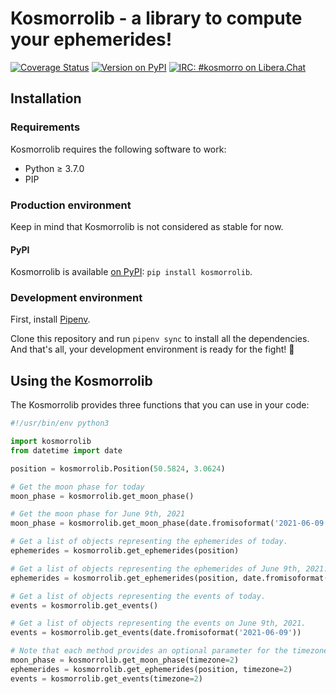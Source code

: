 # Kosmorrolib - a library to compute your ephemerides!

[![Coverage Status](https://coveralls.io/repos/github/Kosmorro/lib/badge.svg?branch=main)](https://coveralls.io/github/Kosmorro/lib?branch=main) [![Version on PyPI](https://img.shields.io/pypi/v/kosmorrolib)](https://pypi.org/project/kosmorrolib)  [![IRC: #kosmorro on Libera.Chat](https://img.shields.io/badge/Libera.Chat-%23kosmorro-blueviolet)](https://web.libera.chat/?nick=Astronaut?#kosmorro)

## Installation

### Requirements

Kosmorrolib requires the following software to work:

- Python ≥ 3.7.0
- PIP

### Production environment

Keep in mind that Kosmorrolib is not considered as stable for now.

#### PyPI

Kosmorrolib is available [on PyPI](https://pypi.org/project/kosmorrolib/): `pip install kosmorrolib`.

### Development environment

First, install [Pipenv](https://pypi.org/project/pipenv/).

Clone this repository and run `pipenv sync` to install all the dependencies.
And that's all, your development environment is ready for the fight! 👏

## Using the Kosmorrolib

The Kosmorrolib provides three functions that you can use in your code:

```python
#!/usr/bin/env python3

import kosmorrolib
from datetime import date

position = kosmorrolib.Position(50.5824, 3.0624)

# Get the moon phase for today
moon_phase = kosmorrolib.get_moon_phase()

# Get the moon phase for June 9th, 2021
moon_phase = kosmorrolib.get_moon_phase(date.fromisoformat('2021-06-09'))

# Get a list of objects representing the ephemerides of today.
ephemerides = kosmorrolib.get_ephemerides(position)

# Get a list of objects representing the ephemerides of June 9th, 2021.
ephemerides = kosmorrolib.get_ephemerides(position, date.fromisoformat('2021-06-09'))

# Get a list of objects representing the events of today.
events = kosmorrolib.get_events()

# Get a list of objects representing the events on June 9th, 2021.
events = kosmorrolib.get_events(date.fromisoformat('2021-06-09'))

# Note that each method provides an optional parameter for the timezone:
moon_phase = kosmorrolib.get_moon_phase(timezone=2)
ephemerides = kosmorrolib.get_ephemerides(position, timezone=2)
events = kosmorrolib.get_events(timezone=2)
```
